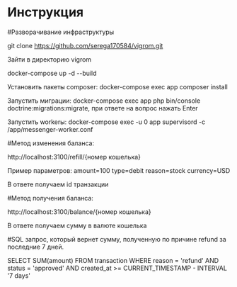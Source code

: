 # Инструкция

#Разворачивание инфраструктуры

git clone https://github.com/serega170584/vigrom.git

Зайти в директорию vigrom

docker-compose up -d --build

Установить пакеты composer: docker-compose exec app composer install

Запустить миграции: docker-compose exec app php bin/console doctrine:migrations:migrate, при ответе на вопрос нажать Enter

Запустить workerы: docker-compose exec -u 0 app supervisord -c /app/messenger-worker.conf

#Метод изменения баланса:

http://localhost:3100/refill/{номер кошелька}

Пример параметров:
amount=100
type=debit
reason=stock
currency=USD

В ответе получаем id транзакции


#Метод получения баланса:

http://localhost:3100/balance/{номер кошелька}

В ответе получаем сумму в валюте кошелька

#SQL запрос, который вернет сумму, полученную по причине refund за последние 7 дней.

SELECT SUM(amount)
FROM transaction
WHERE reason = 'refund'
AND status = 'approved'
AND created_at >= CURRENT_TIMESTAMP - INTERVAL '7 days'